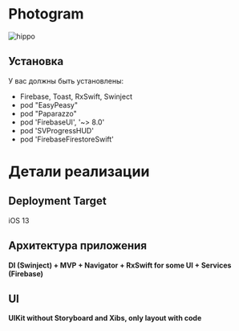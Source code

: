 # Photogram
![hippo](https://media.giphy.com/media/ZuErDJIRTjQDwpRE1e/giphy.gif)

## Установка
У вас должны быть установлены:
- Firebase, Toast, RxSwift, Swinject
- pod "EasyPeasy"
- pod "Paparazzo"
- pod 'FirebaseUI', '~> 8.0'
- pod 'SVProgressHUD'
- pod 'FirebaseFirestoreSwift' 

# Детали реализации
## Deployment Target
iOS 13
## Архитектура приложения
**DI (Swinject) + MVP + Navigator + RxSwift for some UI + Services (Firebase)**<br>
## UI
**UIKit without Storyboard and Xibs, only layout with code**<br>
